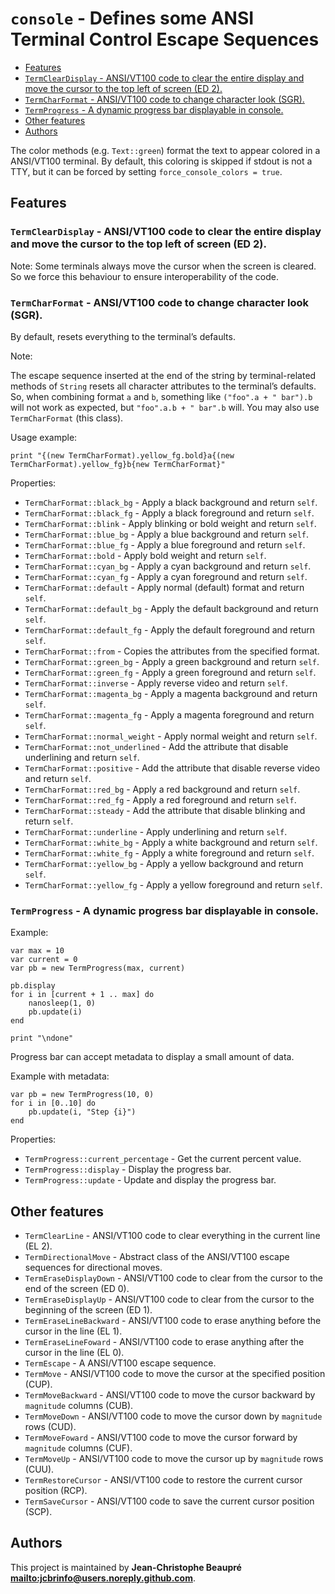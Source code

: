 # `console` - Defines some ANSI Terminal Control Escape Sequences

* [Features](#Features)
* [`TermClearDisplay` - ANSI/VT100 code to clear the entire display and move the cursor to the top left of screen (ED 2).](#`TermClearDisplay`---ANSI/VT100-code-to-clear-the-entire-display-and-move-the-cursor-to-the-top-left-of-screen-(ED-2).)
* [`TermCharFormat` - ANSI/VT100 code to change character look (SGR).](#`TermCharFormat`---ANSI/VT100-code-to-change-character-look-(SGR).)
* [`TermProgress` - A dynamic progress bar displayable in console.](#`TermProgress`---A-dynamic-progress-bar-displayable-in-console.)
* [Other features](#Other-features)
* [Authors](#Authors)

The color methods (e.g. `Text::green`) format the text to appear colored
in a ANSI/VT100 terminal. By default, this coloring is skipped if stdout
is not a TTY, but it can be forced by setting `force_console_colors = true`.

## Features

### `TermClearDisplay` - ANSI/VT100 code to clear the entire display and move the cursor to the top left of screen (ED 2).

Note: Some terminals always move the cursor when the screen is cleared. So we
force this behaviour to ensure interoperability of the code.

### `TermCharFormat` - ANSI/VT100 code to change character look (SGR).

By default, resets everything to the terminal’s defaults.

Note:

The escape sequence inserted at the end of the string by terminal-related
methods of `String` resets all character attributes to the terminal’s
defaults. So, when combining format `a` and `b`, something like
`("foo".a + " bar").b` will not work as expected, but `"foo".a.b + " bar".b`
will. You may also use `TermCharFormat` (this class).

Usage example:

    print "{(new TermCharFormat).yellow_fg.bold}a{(new TermCharFormat).yellow_fg}b{new TermCharFormat}"

Properties:

* `TermCharFormat::black_bg` - Apply a black background and return `self`.
* `TermCharFormat::black_fg` - Apply a black foreground and return `self`.
* `TermCharFormat::blink` - Apply blinking or bold weight and return `self`.
* `TermCharFormat::blue_bg` - Apply a blue background and return `self`.
* `TermCharFormat::blue_fg` - Apply a blue foreground and return `self`.
* `TermCharFormat::bold` - Apply bold weight and return `self`.
* `TermCharFormat::cyan_bg` - Apply a cyan background and return `self`.
* `TermCharFormat::cyan_fg` - Apply a cyan foreground and return `self`.
* `TermCharFormat::default` - Apply normal (default) format and return `self`.
* `TermCharFormat::default_bg` - Apply the default background and return `self`.
* `TermCharFormat::default_fg` - Apply the default foreground and return `self`.
* `TermCharFormat::from` - Copies the attributes from the specified format.
* `TermCharFormat::green_bg` - Apply a green background and return `self`.
* `TermCharFormat::green_fg` - Apply a green foreground and return `self`.
* `TermCharFormat::inverse` - Apply reverse video and return `self`.
* `TermCharFormat::magenta_bg` - Apply a magenta background and return `self`.
* `TermCharFormat::magenta_fg` - Apply a magenta foreground and return `self`.
* `TermCharFormat::normal_weight` - Apply normal weight and return `self`.
* `TermCharFormat::not_underlined` - Add the attribute that disable underlining and return `self`.
* `TermCharFormat::positive` - Add the attribute that disable reverse video and return `self`.
* `TermCharFormat::red_bg` - Apply a red background and return `self`.
* `TermCharFormat::red_fg` - Apply a red foreground and return `self`.
* `TermCharFormat::steady` - Add the attribute that disable blinking and return `self`.
* `TermCharFormat::underline` - Apply underlining and return `self`.
* `TermCharFormat::white_bg` - Apply a white background and return `self`.
* `TermCharFormat::white_fg` - Apply a white foreground and return `self`.
* `TermCharFormat::yellow_bg` - Apply a yellow background and return `self`.
* `TermCharFormat::yellow_fg` - Apply a yellow foreground and return `self`.

### `TermProgress` - A dynamic progress bar displayable in console.

Example:

~~~nitish
var max = 10
var current = 0
var pb = new TermProgress(max, current)

pb.display
for i in [current + 1 .. max] do
	nanosleep(1, 0)
	pb.update(i)
end

print "\ndone"
~~~

Progress bar can accept metadata to display a small amount of data.

Example with metadata:

~~~nitish
var pb = new TermProgress(10, 0)
for i in [0..10] do
	pb.update(i, "Step {i}")
end
~~~

Properties:

* `TermProgress::current_percentage` - Get the current percent value.
* `TermProgress::display` - Display the progress bar.
* `TermProgress::update` - Update and display the progress bar.

## Other features

* `TermClearLine` - ANSI/VT100 code to clear everything in the current line (EL 2).
* `TermDirectionalMove` - Abstract class of the ANSI/VT100 escape sequences for directional moves.
* `TermEraseDisplayDown` - ANSI/VT100 code to clear from the cursor to the end of the screen (ED 0).
* `TermEraseDisplayUp` - ANSI/VT100 code to clear from the cursor to the beginning of the screen (ED 1).
* `TermEraseLineBackward` - ANSI/VT100 code to erase anything before the cursor in the line (EL 1).
* `TermEraseLineFoward` - ANSI/VT100 code to erase anything after the cursor in the line (EL 0).
* `TermEscape` - A ANSI/VT100 escape sequence.
* `TermMove` - ANSI/VT100 code to move the cursor at the specified position (CUP).
* `TermMoveBackward` - ANSI/VT100 code to move the cursor backward by `magnitude` columns (CUB).
* `TermMoveDown` - ANSI/VT100 code to move the cursor down by `magnitude` rows (CUD).
* `TermMoveFoward` - ANSI/VT100 code to move the cursor forward by `magnitude` columns (CUF).
* `TermMoveUp` - ANSI/VT100 code to move the cursor up by `magnitude` rows (CUU).
* `TermRestoreCursor` - ANSI/VT100 code to restore the current cursor position (RCP).
* `TermSaveCursor` - ANSI/VT100 code to save the current cursor position (SCP).

## Authors

This project is maintained by **Jean-Christophe Beaupré <mailto:jcbrinfo@users.noreply.github.com>**.
